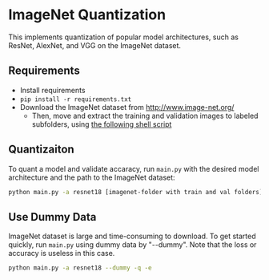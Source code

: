 # ImageNet Quantization

This implements quantization of popular model architectures, such as ResNet, AlexNet, and VGG on the ImageNet dataset.

## Requirements

- Install requirements
- `pip install -r requirements.txt`
- Download the ImageNet dataset from http://www.image-net.org/
  - Then, move and extract the training and validation images to labeled subfolders, using [the following shell script](extract_ILSVRC.sh)

## Quantizaiton

To quant a model and validate accaracy, run `main.py` with the desired model architecture and the path to the ImageNet dataset:

```bash
python main.py -a resnet18 [imagenet-folder with train and val folders] -q -e
```


## Use Dummy Data

ImageNet dataset is large and time-consuming to download. To get started quickly, run `main.py` using dummy data by "--dummy". Note that the loss or accuracy is useless in this case.

```bash
python main.py -a resnet18 --dummy -q -e
```